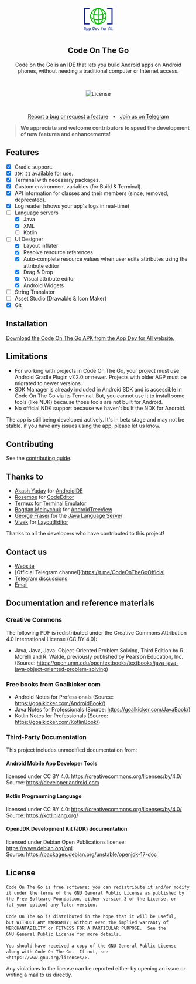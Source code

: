  <p align="center">
  <img src="./images/ADFA_logo.png" alt="Code On The Go" width="80" height="80"/>
</p>

<h2 align="center"><b>Code On The Go</b></h2>
<p align="center">
 Code on the Go is an IDE that lets you build Android apps on Android phones, without needing a traditional computer or Internet access.
<p><br>

<p align="center">
<img src="https://img.shields.io/badge/License-GPLv3-blue.svg" alt="License"></p>
<br>

<p align="center">
  <a href="https://github.com/appdevforall/CodeOnTheGo/issues">Report a bug or request a feature</a> &nbsp; &#8226; &nbsp
  <a href="https://t.me/androidide_discussions">Join us on Telegram</a>
</p>

> **We appreciate and welcome contributors to speed the development of new features and enhancements!**

## Features

- [x] Gradle support.
- [x] `JDK 21` available for use.
- [x] Terminal with necessary packages.
- [x] Custom environment variables (for Build & Terminal).
- [x] API information for classes and their members (since, removed, deprecated).
- [x] Log reader (shows your app's logs in real-time)
- [ ] Language servers
    - [x] Java
    - [x] XML
    - [ ] Kotlin
- [ ] UI Designer
    - [x] Layout inflater
    - [x] Resolve resource references
    - [x] Auto-complete resource values when user edits attributes using the attribute editor
    - [x] Drag & Drop
    - [x] Visual attribute editor
    - [x] Android Widgets
- [ ] String Translator
- [ ] Asset Studio (Drawable & Icon Maker)
- [x] Git

## Installation

 <a href="https://www.appdevforall.org/codeonthego">Download the Code On The Go APK from the App Dev for All website.</a>

## Limitations

- For working with projects in Code On The Go, your project must use Android Gradle Plugin v7.2.0 or
  newer. Projects with older AGP must be migrated to newer versions.
- SDK Manager is already included in Android SDK and is accessible in Code On The Go via its Terminal.
  But, you cannot use it to install some tools (like NDK) because those tools are not built for
  Android.
- No official NDK support because we haven't built the NDK for Android.

The app is still being developed actively. It's in beta stage and may not be stable. if you have any
issues using the app, please let us know.

## Contributing

See the [contributing guide](./CONTRIBUTING.md).

## Thanks to

- [Akash Yadav](https://github.com/itsaky) for [AndroidIDE](https://github.com/AndroidIDEOfficial/AndroidIDE)
- [Rosemoe](https://github.com/Rosemoe) for [CodeEditor](https://github.com/Rosemoe/sora-editor)
- [Termux](https://github.com/termux) for [Terminal Emulator](https://github.com/termux/termux-app)
- [Bogdan Melnychuk](https://github.com/bmelnychuk)
  for [AndroidTreeView](https://github.com/bmelnychuk/AndroidTreeView)
- [George Fraser](https://github.com/georgewfraser) for
  the [Java Language Server](https://github.com/georgewfraser/java-language-server)
- [Vivek](https://github.com/itsvks19) for [LayoutEditor](https://github.com/itsvks19/LayoutEditor)
 
Thanks to all the developers who have contributed to this project! 

## Contact us

- [Website](https://www.appdevforall.org)
- [Official Telegram channel](https://t.me/CodeOnTheGoOfficial
- [Telegram discussions](https://t.me/CodeOnTheGoDiscussions)
- [Email](mailto:feedback@appdevforall.org)

## Documentation and reference materials
### Creative Commons
The following PDF is redistributed under the Creative Commons Attribution 4.0 International License (CC BY 4.0):
- Java, Java, Java: Object-Oriented Problem Solving, Third Edition by R. Morelli and R. Walde, previously published by Pearson Education, Inc. (Source: https://open.umn.edu/opentextbooks/textbooks/java-java-java-object-oriented-problem-solving)
  
### Free books from Goalkicker.com
- Android Notes for Professionals (Source: https://goalkicker.com/AndroidBook/)
- Java Notes for Professionals (Source: https://goalkicker.com/JavaBook/)
- Kotlin Notes for Professionals (Source: https://goalkicker.com/KotlinBook/)

### Third-Party Documentation
This project includes unmodified documentation from:

#### Android Mobile App Developer Tools
licensed under CC BY 4.0:
https://creativecommons.org/licenses/by/4.0/   
Source: https://developer.android.com

#### Kotlin Programming Language
licensed under CC BY 4.0:
https://creativecommons.org/licenses/by/4.0/   
Source: https://kotlinlang.org/

#### OpenJDK Development Kit (JDK) documentation
licensed under Debian Open Publications license: 
https://www.debian.org/opl   
Source: https://packages.debian.org/unstable/openjdk-17-doc


## License

```
Code On The Go is free software: you can redistribute it and/or modify
it under the terms of the GNU General Public License as published by
the Free Software Foundation, either version 3 of the License, or
(at your option) any later version.

Code On The Go is distributed in the hope that it will be useful,
but WITHOUT ANY WARRANTY; without even the implied warranty of
MERCHANTABILITY or FITNESS FOR A PARTICULAR PURPOSE.  See the
GNU General Public License for more details.

You should have received a copy of the GNU General Public License
along with Code On The Go.  If not, see <https://www.gnu.org/licenses/>.
```

Any violations to the license can be reported either by opening an issue or writing a mail to us
directly.







